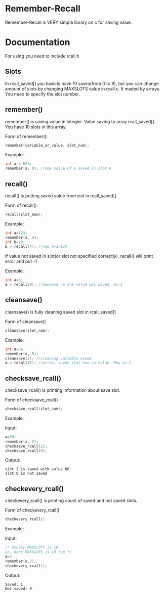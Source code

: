 # Remember-Recall
Remember-Recall is VERY simple library on c for saving value. 

# Documentation
For using you need to include rcall.h

## Slots
In rcall_saved[] you basicly have 10 saves(from 0 to 9), but you can change amount of slots by changing MAXSLOTS value in rcall.c. It maded by arrays. You need to specify the slot number.

## remember()
remember() is saving value in integier. Value saving to array rcall_saved[]. You have 10 slots in this array.

Form of remember():
```c
remember(variable_or_value, slot_num);
```

Example:
```c
int a = 623;
remember(a, 0); //now value of a saved in slot 0
```

## recall()
recall() is putting saved value from slot in rcall_saved[].

Form of recall():
```c
recall(slot_num);
```

Example:
```c
int a=123;
remember(a, 4);
int b=23;
b = recall(4); //now b=a=123
```
If value not saved in slot(or slot not specified correctly), recall() will print error and put -1

Example:
```c
int a=5;
a = recall(0); //because no one value was saved, a=-1
```

## cleansave()
cleansave() is fully cleaning saved slot in rcall_saved[]

Form of cleansave()
```c
cleansave(slot_num);
```

Example:
```c
int a=86;
remember(a, 5);
cleansave(5); //cleaning variable saved
a = recall(5); //error, saved slot has no value. Now a=-1
```

## checksave_rcall()
checksave_rcall() is printing information about save slot.

Form of checksave_rcall()
```c
checksave_rcall(slot_num);
```

Example:

Input:
```c
a=60;
remember(a, 2);
checksave_rcall(2);
checksave_rcall(0);
```

Output:
```
slot 2 is saved with value 60
slot 0 is not saved
```

## checkevery_rcall()
checkevery_rcall() is printing count of saved and not saved slots.

Form of checkevery_rcall()
```c
checkevery_rcall()
```

Example:

Input:
```c
/* Usualy MAXSLOTS is 10
so, here MAXSLOTS is 10 too */
a=4
remember(a,2);
checkevery_rcall();
```

Output:
```
Saved: 1
Not saved: 9
```


